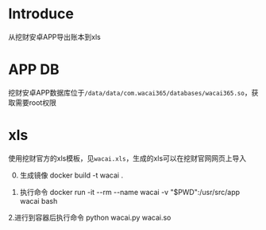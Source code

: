 # Introduce
从挖财安卓APP导出账本到xls

# APP DB
挖财安卓APP数据库位于`/data/data/com.wacai365/databases/wacai365.so`，获取需要root权限

# xls
使用挖财官方的xls模板，见`wacai.xls`，生成的xls可以在挖财官网网页上导入

0. 生成镜像
docker build -t wacai .

1. 执行命令
docker run -it --rm --name wacai -v "$PWD":/usr/src/app wacai bash

2.进行到容器后执行命令
python wacai.py wacai.so